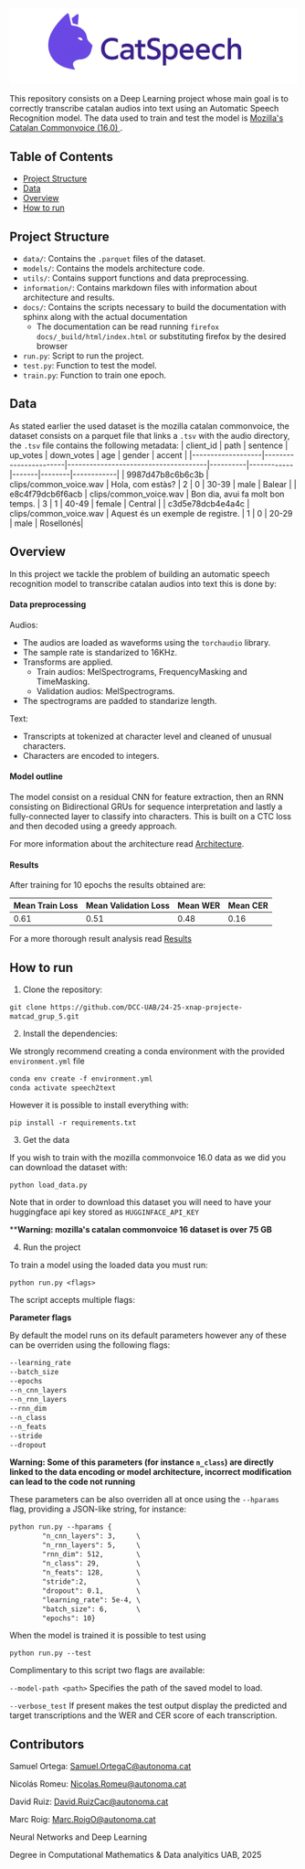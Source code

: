 ![image](/resources/CatSpeech.png)

This repository consists on a Deep Learning project whose main goal is to correctly transcribe catalan audios into text using an Automatic Speech Recognition model. The data used to train and test the model is [Mozilla's Catalan Commonvoice (16.0) ](https://huggingface.co/datasets/mozilla-foundation/common_voice_16_0).

## Table of Contents
 - [Project Structure](#Project-structure)
 - [Data](#Data)
 - [Overview](#overview)
 - [How to run](#How-to-run)

## Project Structure
- `data/`: Contains the `.parquet` files of the dataset.
- `models/`: Contains the models architecture code.
- `utils/`: Contains support functions and data preprocessing.
- `information/`: Contains markdown files with information about architecture and results.
- `docs/`: Contains the scripts necessary to build the documentation with sphinx along with the actual documentation
    - The documentation can be read running `firefox docs/_build/html/index.html` or substituting firefox by the desired browser
- `run.py`: Script to run the project.
- `test.py`: Function to test the model.
- `train.py`: Function to train one epoch.


## Data
As stated earlier the used dataset is the mozilla catalan commonvoice, the dataset consists on a parquet file that links a `.tsv` with the audio directory, the `.tsv` file contains the following metadata:
| client_id        | path                  | sentence                             | up_votes | down_votes | age   | gender | accent     |
|-------------------|-----------------------|--------------------------------------|----------|------------|-------|--------|------------|
| 9987d47b8c6b6c3b | clips/common_voice.wav | Hola, com estàs?                     | 2        | 0          | 30-39 | male   | Balear    |
| e8c4f79dcb6f6acb | clips/common_voice.wav | Bon dia, avui fa molt bon temps.     | 3        | 1          | 40-49 | female | Central   |
| c3d5e78dcb4e4a4c | clips/common_voice.wav | Aquest és un exemple de registre.    | 1        | 0          | 20-29 | male   |  Rosellonés|

## Overview
In this project we tackle the problem of building an automatic speech recognition model to transcribe catalan audios into text this is done by:

#### Data preprocessing
Audios:
 - The audios are loaded as waveforms using the `torchaudio` library.
 - The sample rate is standarized to 16KHz.
 - Transforms are applied.
    - Train audios: MelSpectrograms, FrequencyMasking and TimeMasking.
    - Validation audios: MelSpectrograms.
 - The spectrograms are padded to standarize length.

Text:
 - Transcripts at tokenized at character level and cleaned of unusual characters.
 - Characters are encoded to integers.

#### Model outline
The model consist on a residual CNN for feature extraction, then an RNN consisting on Bidirectional GRUs for sequence interpretation and lastly a fully-connected layer to classify into characters. This is built on a CTC loss and then decoded using a greedy approach. 

For more information about the architecture read [Architecture](/information/architecture.md).

#### Results

After training for 10 epochs the results obtained are:

| Mean Train Loss | Mean Validation Loss | Mean WER | Mean CER | 
| --------------- | -------------------- | -------- | -------- | 
| 0.61      |0.51           |0.48|0.16|

For a more thorough result analysis read [Results](/information/results.md)
## How to run
1. Clone the repository:
```
git clone https://github.com/DCC-UAB/24-25-xnap-projecte-matcad_grup_5.git
```

2. Install the dependencies:

We strongly recommend creating a conda environment with the provided `environment.yml` file

```
conda env create -f environment.yml
conda activate speech2text
```

However it is possible to install everything with:

```
pip install -r requirements.txt
```

3. Get the data

If you wish to train with the mozilla commonvoice 16.0 data as we did you can download the dataset with:

```
python load_data.py
```
Note that in order to download this dataset you will need to have your huggingface api key stored as `HUGGINFACE_API_KEY`

****Warning: mozilla's catalan commonvoice 16 dataset is over 75 GB**


4. Run the project

To train a model using the loaded data you must run:
```
python run.py <flags>
```
The script accepts multiple flags:

**Parameter flags**

By default the model runs on its default parameters however any of these can be overriden using the following flags:
```
--learning_rate
--batch_size
--epochs
--n_cnn_layers
--n_rnn_layers
--rnn_dim
--n_class
--n_feats
--stride
--dropout
```
**Warning: Some of this parameters (for instance `n_class`) are directly linked to the data encoding or model architecture, incorrect modification can lead to the code not running**

These parameters can be also overriden all at once using the `--hparams` flag, providing a JSON-like string, for instance:
```
python run.py --hparams {
        "n_cnn_layers": 3,     \
        "n_rnn_layers": 5,     \
        "rnn_dim": 512,        \
        "n_class": 29,         \
        "n_feats": 128,        \
        "stride":2,            \
        "dropout": 0.1,        \
        "learning_rate": 5e-4, \
        "batch_size": 6,       \
        "epochs": 10}
```

When the model is trained it is possible to test using
```
python run.py --test
```

Complimentary to this script two flags are available:

`--model-path <path>` Specifies the path of the saved model to load.

`--verbose_test` If present makes the test output display the predicted and target transcriptions and the WER and CER score of each transcription.

## Contributors
Samuel Ortega: Samuel.OrtegaC@autonoma.cat

Nicolás Romeu: Nicolas.Romeu@autonoma.cat

David Ruiz: David.RuizCac@autonoma.cat

Marc Roig: Marc.RoigO@autonoma.cat


Neural Networks and Deep Learning


Degree in Computational Mathematics & Data analyitics
UAB, 2025
